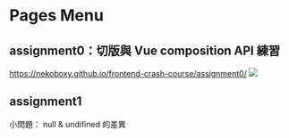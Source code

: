 # Pages Menu

## assignment0：切版與 Vue composition API 練習
https://nekoboxy.github.io/frontend-crash-course/assignment0/
![](https://i.imgur.com/2RiteQh.jpg)

## assignment1
<!-- https://nekoboxy.github.io/frontend-crash-course/assignment1/ -->
小問題：
null & undifined 的差異
